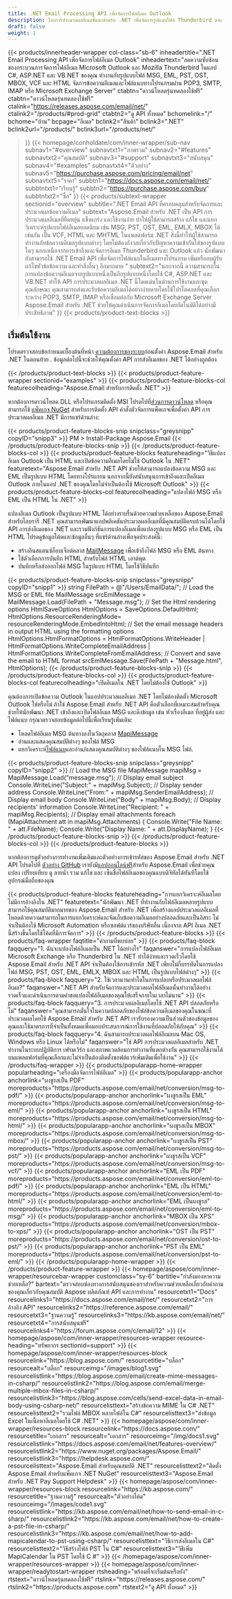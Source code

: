 ```yaml
---
title: .NET Email Processing API เพื่อจัดการไฟล์อีเมล Outlook
description: ไลบรารีประมวลผลอีเมลชั้นนำสำหรับ .NET เพื่อจัดการรูปแบบไฟล์ Thunderbird และ Outlook รวมถึง MSG, EML และ MBOX ผ่านโปรโตคอล SMPT, POP3 และ IMAP
draft: false
weight: 1
---
```

{{< products/innerheader-wrapper col-class="sb-6"
  inheadertitle=".NET Email Processing API เพื่อจัดการไฟล์อีเมล Outlook"
  inheadertext="ลดความซับซ้อนของกระบวนการจัดการไฟล์อีเมล Microsoft Outlook และ Mozilla Thunderbird ในแอป C#, ASP.NET และ VB.NET ของคุณ ทำงานกับรูปแบบไฟล์ MSG, EML, PST, OST, MBOX, VCF และ HTML จัดการข้อความอีเมลและไฟล์แนบทางโปรแกรมผ่าน POP3, SMTP, IMAP หรือ Microsoft Exchange Server"
  ctabtn="ดาวน์โหลดรุ่นทดลองใช้ฟรี"
  ctabtn="ดาวน์โหลดรุ่นทดลองใช้ฟรี"
  ctalink="https://releases.aspose.com/email/net/"
  ctalink2="/products/#prod-grid"
  ctabtn2="ดู API ทั้งหมด"
  bchomelink="/"
  bchome="บ้าน"
  bcpage="อีเมล"
  bclink2="สินค้า"
  bclink3=".NET"
  bclink2url="/products/"
  bclink3url="/products/net/"
  >}}
{{< homepage/conholdate/com/inner-wrapper/sub-nav 
subnav1="#overview"
subnavtxt1="ภาพรวม" 
subnav2="#features"
subnavtxt2="คุณสมบัติ" 
subnav3="#support"
subnavtxt3="สนับสนุน" 
subnav4="#examples"
subnavtxt4="ตัวอย่าง" 
subnav5="https://purchase.aspose.com/pricing/email/net"
subnavtxt5="ราคา" 
subbtn1="https://docs.aspose.com/email/net/"
subbtntxt1="เรียนรู้"
subbtn2="https://purchase.aspose.com/buy"
subbtntxt2="ซื้อ"
>}}
   {{< products/subtext-wrapper
   sectionid="overview"
   subtitle=".NET Email API ที่ครอบคลุมสำหรับจัดการและประมวลผลข้อความอีเมล"
   subtext="Aspose.Email สำหรับ .NET เป็น API การประมวลผลอีเมลที่ยืดหยุ่น แข็งแกร่ง และใช้งานง่าย ทำให้ผู้ใช้สามารถสร้าง แก้ไข และแยกวิเคราะห์รูปแบบไฟล์อีเมลยอดนิยม เช่น MSG, PST, OST, EML, EMLX, MBOX ได้เช่นกัน เป็น VCF, HTML และ MHTML ในแพลตฟอร์ม .NET สิ่งนี้ทำให้ผู้ใช้สามารถทำงานกับข้อความอีเมลรูปแบบต่างๆ โดยไม่ต้องกังวลเกี่ยวกับปัญหาความเข้ากันได้ของรูปแบบใดๆ นอกเหนือจากการเข้าถึงและจัดการอีเมล Thunderbird และ Outlook แล้ว นักพัฒนายังสามารถใช้ .NET Email API เพื่อจัดการไฟล์แนบในอีเมลทางโปรแกรม เพิ่มหรือลบผู้รับ แก้ไขหัวข้อข้อความ และทำสิ่งอื่นๆ อีกมากมาย "
   subtext2="นอกจากนี้ ความสามารถในการแปลงข้อความอีเมลจากรูปแบบหนึ่งเป็นอีกรูปแบบหนึ่งโดยใช้ C#, ASP.NET และ VB.NET ทำให้ API การประมวลผลอีเมล .NET นี้โดดเด่นในด้านการใช้งานและชุดคุณลักษณะ คุณสามารถส่งและรับข้อความอีเมลได้อย่างง่ายดายโดยใช้โปรโตคอลที่คุณเลือกระหว่าง POP3, SMTP, IMAP หรือเชื่อมต่อกับ Microsoft Exchange Server Aspose.Email สำหรับ .NET ช่วยให้คุณดำเนินการจัดการอีเมลโดยอัตโนมัติได้อย่างมีประสิทธิภาพ"
   >}} 
   {{< products/product-text-blocks >}}
   <h2>เริ่มต้นใช้งาน</h2>
   <p>โปรดตรวจสอบข้อกำหนดเบื้องต้นที่หน้า <a href="https://docs.aspose.com/email/net/system-requirements/">ความต้องการของระบบ</a>ก่อนตั้งค่า Aspose.Email สำหรับ .NET ในตอนท้าย . ข้อมูลต่อไปนี้จะช่วยให้คุณตั้งค่า API การส่งอีเมลของ .NET ได้อย่างถูกต้อง</p>
   {{< /products/product-text-blocks >}}
{{< products/product-feature-wrapper
sectionid="examples"
>}}
{{< products/product-feature-blocks-col
featurecolheading="Aspose.Email สำหรับการติดตั้ง .NET"
>}}
<p>หากต้องการดาวน์โหลด DLL หรือโปรแกรมติดตั้ง MSI โปรดไปที่<a href="https://releases.aspose.com/email/net/">ส่วนการดาวน์โหลด</a> หรือคุณสามารถใช้ <a href="https://www.nuget.org/packages/Aspose.Email/">แพ็คเกจ NuGet</a> สำหรับการติดตั้ง API คำสั่งตัวจัดการแพ็คเกจเพื่อตั้งค่า API การประมวลผลอีเมล .NET มีการแชร์ด้านล่าง:</p>
{{< products/product-feature-blocks-snip
snipclass="greysnipp"
copyID="snipp3"
>}}
PM > Install-Package Aspose.Email
{{< /products/product-feature-blocks-snip >}}
{{< /products/product-feature-blocks-col >}}
{{< products/product-feature-blocks
featureheading="วิธีแปลงอีเมล Outlook เป็น HTML และเปิดข้อความอีเมลโดยไม่ใช้ Outlook ใน .NET"
featuretext="Aspose.Email สำหรับ .NET API ช่วยให้สามารถแปลงข้อความ MSG และ EML เป็นรูปแบบ HTML โดยทางโปรแกรม นอกจากนี้ยังสนับสนุนการเข้าถึงและเปิดอีเมล Outlook ภายในแอป .NET ของคุณโดยไม่จำเป็นต้องใช้ Microsoft Outlook"
>}}  
{{< products/product-feature-blocks-col
featurecolheading="แปลงไฟล์ MSG หรือ EML เป็น HTML ใน .NET"
>}}
<p>แปลงอีเมล Outlook เป็นรูปแบบ HTML ได้อย่างราบรื่นด้วยความช่วยเหลือของ Aspose.Email สำหรับไลบรารี .NET คุณสามารถพัฒนาแอปพลิเคชันประมวลผลอีเมลที่มีคุณสมบัติครบถ้วนได้โดยใช้ API การส่งอีเมลของ .NET และรวมฟังก์ชันการแปลงอีเมลเพื่อแปลงรูปแบบ MSG หรือ EML เป็น HTML โปรดดูข้อมูลโค้ดและข้อมูลอื่นๆ ที่แชร์ด้านล่างเพื่อจุดประสงค์นี้:</p>
<ul>
   <li>สร้างอินสแตนซ์อ็อบเจ็กต์คลาส <a href="https://reference.aspose.com/email/net/aspose.email/mailmessage/">MailMessage</a> เพื่อเข้าถึงไฟล์ MSG หรือ EML ต้นทาง</li>
   <li>ใช้ตัวเลือกการบันทึก HTML สำหรับไฟล์ HTML เอาต์พุต</li>
   <li>บันทึกหรือส่งออกไฟล์ MSG ในรูปแบบ HTML โดยใช้วิธีบันทึก</li>
</ul>
{{< products/product-feature-blocks-snip
snipclass="greysnipp"
copyID="snipp1"
>}}
string FilePath = @"/Users/EmailData/";
// Load the MSG or EML file
MailMessage srcEmlMessage = MailMessage.Load(FilePath + "Message.msg");
// Set the Html rendering options
HtmlSaveOptions HtmlOptions = SaveOptions.DefaultHtml;
HtmlOptions.ResourceRenderingMode= resourceRenderingMode.EmbedIntoHtml;
// Set the email message headers in  output HTML using the formatting options
HtmlOptions.HtmlFormatOptions = HtmlFormatOptions.WriteHeader |
				HtmlFormatOptions.WriteCompleteEmailAddress |
				HtmlFormatOptions.WriteCompleteFromEmailAddress;
// Convert and save the email to HTML format
srcEmlMessage.Save(FilePath + "Message.html", HtmlOptions);
{{< /products/product-feature-blocks-snip >}}
{{< /products/product-feature-blocks-col >}}
{{< products/product-feature-blocks-col
featurecolheading="เปิดอีเมลใน .NET โดยไม่ต้องใช้ Outlook"
>}}
<p>คุณต้องการเปิดข้อความ Outlook ในแอปประมวลผลอีเมล .NET โดยไม่ต้องติดตั้ง Microsoft Outlook ใช่หรือไม่ ถ้าใช่ Aspose.Email สำหรับ .NET API คือตัวเลือกที่เหมาะสมสำหรับคุณ ช่วยให้นักพัฒนา .NET เข้าถึงและเปิดไฟล์อีเมล MSG และดึงข้อมูล เช่น หัวเรื่องอีเมล ที่อยู่ผู้ส่ง และไฟล์แนบ กรุณาตรวจสอบข้อมูลต่อไปนี้เพื่อเรียนรู้เพิ่มเติม:</p>
<ul>
   <li>โหลดไฟล์อีเมล MSG ต้นทางลงในวัตถุคลาส <a href="https://reference.aspose.com/email/net/aspose.email.mapi/mapimessage/">MapiMessage</a></li>
   <li>อ่านและแสดงคุณสมบัติต่างๆ ของไฟล์ MSG</li>
   <li>แยกวิเคราะห์<a href="https://reference.aspose.com/email/net/aspose.email.mapi/mapimessageitembase/attachments">ไฟล์แนบ</a>และอ่าน/แสดงคุณสมบัติต่างๆ ของไฟล์แนบใน MSG ไฟล์.</li>
</ul>
{{< products/product-feature-blocks-snip
snipclass="greysnipp"
copyID="snipp2"
>}}
// Load the MSG file
MapiMessage mapiMsg = MapiMessage.Load("message.msg");
// Display email subject
Console.WriteLine("Subject:" + mapiMsg.Subject);
// Display sender address
Console.WriteLine("From:" + mapiMsg.SenderEmailAddress);
// Display email body
Console.WriteLine("Body" + mapiMsg.Body);
// Display recipients' information
Console.WriteLine("Recipient: " + mapiMsg.Recipients);
// Display email attachments
foreach (MapiAttachment att in mapiMsg.Attachments)
{
     Console.Write("File Name: " + att.FileName);
     Console.Write("Display Name: " + att.DisplayName);
}
{{< /products/product-feature-blocks-snip >}}
{{< /products/product-feature-blocks-col >}}
{{< /products/product-feature-blocks >}}
   <p class="col-lg-12">หากต้องการดูตัวอย่างการทำงานเพิ่มเติมและตัวอย่างการเข้ารหัสของ Aspose.Email สำหรับ .NET API โปรดไปที่ <a href="https://github.com/aspose-email/Aspose.Email-for-.NET/tree/master/">ตัวอย่าง GitHub</a> เรายังมี<a href="https://products.aspose.app/email/family">แอปออนไลน์ฟรี</a>สำหรับ Aspose.Email เพื่อช่วยคุณแปลง เปรียบเทียบ ดู ลายน้ำ รวม แก้ไข และ เซ็นชื่อไฟล์อีเมลของคุณแบบดิจิทัลได้ทันทีโดยใช้อุปกรณ์มือถือของคุณ</p>
{{< products/product-feature-blocks
featureheading="การแยกวิเคราะห์อีเมลโดยไม่มีการอ้างอิงใน .NET"
featuretext="นักพัฒนา .NET ที่ทำงานกับไฟล์อีเมลหลายรูปแบบสามารถใช้คุณสมบัติมากมายของ Aspose.Email สำหรับ .NET เพื่อสร้างแอปประมวลผลอีเมลที่โหลดด้วยความสามารถในการแยกวิเคราะห์และจัดเก็บข้อความอีเมลอย่างปลอดภัยและเป็นอิสระ ไม่จำเป็นต้องใช้ Microsoft Automation หรือซอฟต์แวร์ของบริษัทอื่น เนื่องจาก API อีเมล .NET นี้สร้างขึ้นโดยใช้โค้ดที่มีการจัดการ"
>}}
   {{< /products/product-feature-blocks >}}
   {{< products/faq-wrapper
   faqtitle="คำถามที่พบบ่อย"
>}}
   {{< products/faq-block
 faqquery="1. ฉันจะแปลงไฟล์อีเมลเป็น .NET ได้อย่างไร"
 faqanswer="การแปลงไฟล์อีเมล Microsoft Exchange หรือ Thunderbird ใน .NET ทำได้ง่ายและรวดเร็วโดยใช้ Aspose.Email สำหรับ .NET API จำเป็นต้องใช้การเข้ารหัส .NET เพียงไม่กี่บรรทัดในการแปลงไฟล์ MSG, PST, OST, EML, EMLX, MBOX และ HTML เป็นรูปแบบไฟล์ต่างๆ"
>}}
   {{< products/faq-block 
 faqquery="2. ใช้เวลานานเท่าใดในการแปลงหรือประมวลผลไฟล์อีเมล?"
 faqanswer=".NET API สำหรับจัดการและประมวลผลไฟล์อีเมลนั้นทำงานได้อย่างรวดเร็วและดำเนินการตามคำขอแปลงไฟล์อีเมลของคุณให้เสร็จภายในเวลาไม่นาน"
>}}
   {{< products/faq-block
 faqquery="3. การประมวลผลอีเมลโดยใช้ .NET API ปลอดภัยหรือไม่"
 faqanswer="คุณสามารถมั่นใจในความปลอดภัยของไฟล์ข้อความอีเมลของคุณในขณะที่ประมวลผลโดยใช้ Aspose.Email สำหรับ .NET API เรารับรองความเป็นส่วนตัวของข้อมูลของคุณและใช้มาตรการที่จำเป็นทั้งหมดเพื่อมอบประสบการณ์การใช้งานที่ปลอดภัยให้กับคุณ"
>}}
   {{< products/faq-block
 faqquery="4. ฉันสามารถประมวลผลไฟล์อีเมลบน Mac OS, Windows หรือ Linux ได้หรือไม่"
 faqanswer="ใช่ API การประมวลผลอีเมลสำหรับ .NET ทำงานในระบบปฏิบัติการ เฟรมเวิร์ก และสภาพแวดล้อมการทำงานที่แตกต่างกัน คุณสามารถใช้งานได้บนแพลตฟอร์มที่คุณเลือกและไม่จำเป็นต้องติดตั้งซอฟต์แวร์เพิ่มเติมเพื่อใช้งาน"
>}}
   {{< /products/faq-wrapper >}}
   {{< products/popularapp-home-wrapper
   popularheading="เครื่องมือจัดการไฟล์อีเมล"
   >}}
   {{< products/popularapp-anchor
 anchorlink="ผงชูรสเป็น PDF"
 moreproducts="https://products.aspose.com/email/net/conversion/msg-to-pdf/"
>}} 
   {{< products/popularapp-anchor
 anchorlink="ผงชูรสเป็น EML"
 moreproducts="https://products.aspose.com/email/net/conversion/msg-to-eml/"
>}} 
   {{< products/popularapp-anchor
 anchorlink="ผงชูรสเป็น HTML"
 moreproducts="https://products.aspose.com/email/net/conversion/msg-to-html/"
>}} 
   {{< products/popularapp-anchor
 anchorlink="ผงชูรสเป็น MBOX"
 moreproducts="https://products.aspose.com/email/net/conversion/msg-to-mbox/"
>}} 
   {{< products/popularapp-anchor
 anchorlink="ผงชูรสเป็น PST"
 moreproducts="https://products.aspose.com/email/net/conversion/msg-to-pst/"
>}} 
   {{< products/popularapp-anchor
 anchorlink="ผงชูรสเป็น VCF"
 moreproducts="https://products.aspose.com/email/net/conversion/msg-to-vcf/"
>}} 
   {{< products/popularapp-anchor
 anchorlink="EML เป็น PDF"
 moreproducts="https://products.aspose.com/email/net/conversion/eml-to-pdf/"
>}} 
   {{< products/popularapp-anchor
 anchorlink="EML เป็น HTML"
 moreproducts="https://products.aspose.com/email/net/conversion/eml-to-html/"
>}} 
   {{< products/popularapp-anchor
 anchorlink="EML เป็นผงชูรส"
 moreproducts="https://products.aspose.com/email/net/conversion/eml-to-msg/"
>}} 
   {{< products/popularapp-anchor
 anchorlink="MBOX เป็น XPS"
 moreproducts="https://products.aspose.com/email/net/conversion/mbox-to-xps/"
>}} 
   {{< products/popularapp-anchor
 anchorlink="OST เป็น PST"
 moreproducts="https://products.aspose.com/email/net/conversion/ost-to-pst/"
>}}  
   {{< products/popularapp-anchor
 anchorlink="PST เป็น EML"
 moreproducts="https://products.aspose.com/email/net/conversion/pst-to-eml/"
 >}}
   {{< /products/popularapp-home-wrapper >}}
   {{< /products/product-feature-wrapper >}}
{{< homepage/aspose/com/inner-wrapper/resourcebar-wrapper
customclass="sy-6"
bartitle="กำลังมองหาความช่วยเหลือ?"
bartext="ตรวจสอบช่องทางการสนับสนุนของเราสำหรับความช่วยเหลือเกี่ยวกับคำถามของคุณเกี่ยวกับคุณสมบัติ Aspose ผลิตภัณฑ์ API และการทำงาน"
 resourcetxt1="Docs"
 resourcelinks1="https://docs.aspose.com/email/net/"
 resourcetxt2="การอ้างอิง API"
 resourcelinks2="https://reference.aspose.com/email/" 
 resourcetxt3="ฐานความรู้"
 resourcelinks3="https://kb.aspose.com/email/net/"
 resourcetxt4="การสนับสนุนฟรี"
 resourcelinks4="https://forum.aspose.com/c/email/12"  >}}
{{< homepage/aspose/com/inner-wrapper/resources-wrapper
 resource-heading="ทรัพยากร sectionid=support"
>}}
{{< homepage/aspose/com/inner-wrapper/resources-block
 resourcelink="https://blog.aspose.com/"
 resourcetitle="บล็อก"
 resourcealt="บล็อก"
 resourceimg="/images/blog1.svg"
 resourcelistlink="https://blog.aspose.com/email/create-mime-messages-in-csharp/"
 resourcelistlink2="https://blog.aspose.com/email/merge-multiple-mbox-files-in-csharp/"
 resourcelistlink3="https://blog.aspose.com/cells/send-excel-data-in-email-body-using-csharp-net/"
 resourcelisttext="สร้างข้อความ MIME ใน C# .NET"
 resourcelisttext2="รวมไฟล์ MBOX หลายไฟล์ใน C#"
 resourcelisttext3="ส่งข้อมูล Excel ในเนื้อหาอีเมลโดยใช้ C# .NET"
>}}
{{< homepage/aspose/com/inner-wrapper/resources-block
 resourcelink="https://docs.aspose.com/"
 resourcetitle="เอกสาร"
 resourcealt="เอกสาร"
 resourceimg="/img/docs1.svg"
 resourcelistlink="https://docs.aspose.com/email/net/features-overview/"
 resourcelistlink2="https://www.nuget.org/packages/Aspose.Email/"
 resourcelistlink3="https://helpdesk.aspose.com/"
 resourcelisttext="Aspose.Email สำหรับคุณสมบัติ .NET"
 resourcelisttext2="ติดตั้ง Aspose.Email สำหรับแพ็คเกจ .NET NuGet"
 resourcelisttext3="Aspose.Email สำหรับ .NET Pay Support Helpdesk"
>}}
{{< homepage/aspose/com/inner-wrapper/resources-block
 resourcelink="https://kb.aspose.com/"
 resourcetitle="ฐานความรู้"
 resourcealt="ตัวอย่างโค้ด"
 resourceimg="/images/code1.svg"
 resourcelistlink="https://kb.aspose.com/email/net/how-to-send-email-in-c-sharp/"
 resourcelistlink2="https://kb.aspose.com/email/net/how-to-create-a-pst-file-in-csharp/"
 resourcelistlink3="https://kb.aspose.com/email/net/how-to-add-mapicalendar-to-pst-using-csharp/"
 resourcelisttext="วิธีการส่งอีเมลใน C#"
resourcelisttext2="วิธีสร้างไฟล์ PST ใน C#"
resourcelisttext3="วิธีเพิ่ม MapiCalendar ใน PST โดยใช้ C #"
>}}
{{< /homepage/aspose/com/inner-wrapper/resources-wrapper >}}
{{< homepage/aspose/com/inner-wrapper/readytostart-wrapper
rtsheading="พร้อมที่จะเริ่มต้นหรือยัง"
rtstext="ดาวน์โหลดรุ่นทดลองใช้ฟรี"
rtslink="https://releases.aspose.com/"
rtslink2="https://products.aspose.com"
rtstext2="ดู API ทั้งหมด"
>}}
